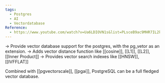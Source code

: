 ```yaml
---
tags:
  - Postgres
  - AI
  - Vectordatabase
Reference:
  - https://www.youtube.com/watch?v=Ua6LDIOVN1s&list=PLsceB9ac9MHR7IL2kSiHN8NUCmXoEEAf8&index=1&t=135s
---
```

-> Provide vector database support for the postgres, with the pg_vetor as an extension. 
-> Adds vector distance function like [[cosine]], [[L1]], [[L2]], [[Inner Product]]
-> Provides vector search indexes like [[HNSW]], [[IVFFLAT]]

Combined with [[pgvectorscale]], [[pgai]], PostgreSQL can be a full fledged vector database.